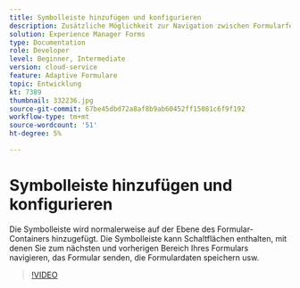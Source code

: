 ```yaml
---
title: Symbolleiste hinzufügen und konfigurieren
description: Zusätzliche Möglichkeit zur Navigation zwischen Formularfeldern.
solution: Experience Manager Forms
type: Documentation
role: Developer
level: Beginner, Intermediate
version: cloud-service
feature: Adaptive Formulare
topic: Entwicklung
kt: 7389
thumbnail: 332236.jpg
source-git-commit: 67be45dbd72a8af8b9ab60452ff15081c6f9f192
workflow-type: tm+mt
source-wordcount: '51'
ht-degree: 5%

---
```



# Symbolleiste hinzufügen und konfigurieren

Die Symbolleiste wird normalerweise auf der Ebene des Formular-Containers hinzugefügt. Die Symbolleiste kann Schaltflächen enthalten, mit denen Sie zum nächsten und vorherigen Bereich Ihres Formulars navigieren, das Formular senden, die Formulardaten speichern usw.

>[!VIDEO](https://video.tv.adobe.com/v/332236?quality=12&learn=on)

